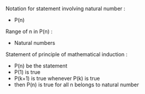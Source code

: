 Notation for statement involving natural number :
- P(n)

Range of n in P(n) :
- Natural numbers

Statement of principle of mathematical induction :
- P(n) be the statement
- P(1) is true
- P(k+1) is true whenever P(k) is true
- then P(n) is true for all n belongs to natural number
